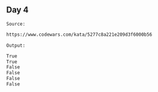 ## Day 4
`Source:`
```txt
https://www.codewars.com/kata/5277c8a221e209d3f6000b56
```

`Output:`
```txt
True
True
False
False
False
False
```